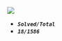 ![](https://raw.githubusercontent.com/Ma63d/leetcode-spider/master/img/site-logo.png)

*  _**`Solved/Total`**_    
* _**`18/1586`**_
